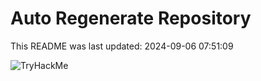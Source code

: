 # Auto Regenerate Repository

This README was last updated: 2024-09-06 07:51:09

 ![TryHackMe](https://tryhackme.com/badge/533634)